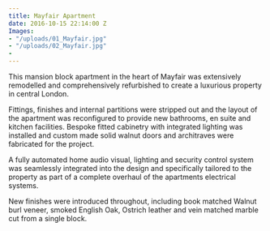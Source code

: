 ```yaml
---
title: Mayfair Apartment
date: 2016-10-15 22:14:00 Z
Images:
- "/uploads/01_Mayfair.jpg"
- "/uploads/02_Mayfair.jpg"
- 
---
```


This mansion block apartment in the heart of Mayfair was extensively remodelled and comprehensively refurbished to create a luxurious property in central London.

Fittings, finishes and internal partitions were stripped out and the layout of the apartment was reconfigured to provide new bathrooms, en suite and kitchen facilities. Bespoke fitted cabinetry with integrated lighting was installed and custom made solid walnut doors and architraves were fabricated for the project.

A fully automated home audio visual, lighting and security control system was seamlessly integrated into the design and specifically tailored to the property as part of a complete overhaul of the apartments electrical systems.

New finishes were introduced throughout, including book matched Walnut burl veneer, smoked English Oak, Ostrich leather and vein matched marble cut from a single block.